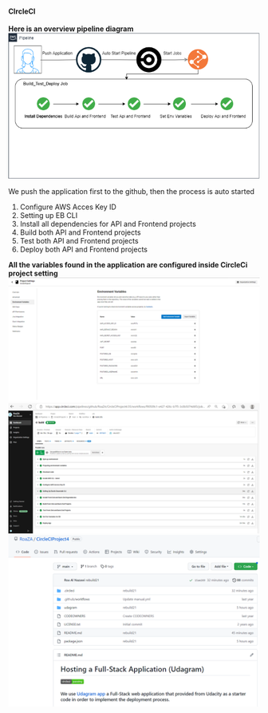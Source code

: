 #### CIrcleCI
**Here is an overview pipeline diagram** 
![](../screenshots/pipeline.png)

We push the application first to the github, then the process is auto started 
1. Configure AWS Acces Key ID
2. Setting up EB CLI
3. Install all dependencies for API and Frontend projects
4. Build both API and Frontend projects
5. Test both API and Frontend projects
6. Deploy both API and Frontend projects

**All the variables found in the application are configured inside CircleCi project setting**
![](../screenshots/CI1.png)
![](../screenshots/CI2.png)
![](../screenshots/Github.png)
